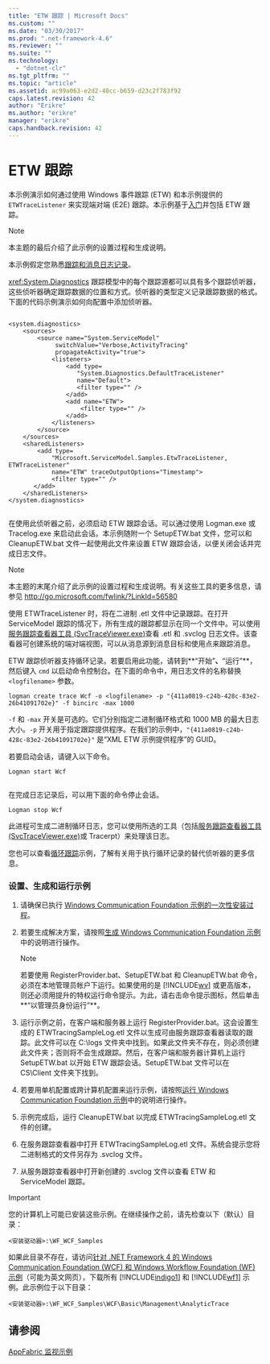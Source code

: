 ```yaml
---
title: "ETW 跟踪 | Microsoft Docs"
ms.custom: ""
ms.date: "03/30/2017"
ms.prod: ".net-framework-4.6"
ms.reviewer: ""
ms.suite: ""
ms.technology: 
  - "dotnet-clr"
ms.tgt_pltfrm: ""
ms.topic: "article"
ms.assetid: ac99a063-e2d2-40cc-b659-d23c2f783f92
caps.latest.revision: 42
author: "Erikre"
ms.author: "erikre"
manager: "erikre"
caps.handback.revision: 42
---
```

# ETW 跟踪
本示例演示如何通过使用 Windows 事件跟踪 \(ETW\) 和本示例提供的 `ETWTraceListener` 来实现端对端 \(E2E\) 跟踪。本示例基于[入门](../../../../docs/framework/wcf/samples/getting-started-sample.md)并包括 ETW 跟踪。  
  
> [!NOTE]
>  本主题的最后介绍了此示例的设置过程和生成说明。  
  
 本示例假定您熟悉[跟踪和消息日志记录](../../../../docs/framework/wcf/samples/tracing-and-message-logging.md)。  
  
 <xref:System.Diagnostics> 跟踪模型中的每个跟踪源都可以具有多个跟踪侦听器，这些侦听器确定跟踪数据的位置和方式。侦听器的类型定义记录跟踪数据的格式。下面的代码示例演示如何向配置中添加侦听器。  
  
```  
  
<system.diagnostics>  
    <sources>  
        <source name="System.ServiceModel"   
             switchValue="Verbose,ActivityTracing"  
             propagateActivity="true">  
            <listeners>  
                <add type=  
                   "System.Diagnostics.DefaultTraceListener"  
                   name="Default">  
                   <filter type="" />  
                </add>  
                <add name="ETW">  
                    <filter type="" />  
                </add>  
            </listeners>  
        </source>  
    </sources>  
    <sharedListeners>  
        <add type=  
            "Microsoft.ServiceModel.Samples.EtwTraceListener, ETWTraceListener"  
            name="ETW" traceOutputOptions="Timestamp">  
            <filter type="" />  
       </add>  
    </sharedListeners>  
</system.diagnostics>  
  
```  
  
 在使用此侦听器之前，必须启动 ETW 跟踪会话。可以通过使用 Logman.exe 或 Tracelog.exe 来启动此会话。本示例随附一个 SetupETW.bat 文件，您可以和 CleanupETW.bat 文件一起使用此文件来设置 ETW 跟踪会话，以便关闭会话并完成日志文件。  
  
> [!NOTE]
>  本主题的末尾介绍了此示例的设置过程和生成说明。有关这些工具的更多信息，请参见 [http:\/\/go.microsoft.com\/fwlink\/?LinkId\=56580](http://go.microsoft.com/fwlink/?LinkId=56580)  
  
 使用 ETWTraceListener 时，将在二进制 .etl 文件中记录跟踪。在打开 ServiceModel 跟踪的情况下，所有生成的跟踪都显示在同一个文件中。可以使用[服务跟踪查看器工具 \(SvcTraceViewer.exe\)](../../../../docs/framework/wcf/service-trace-viewer-tool-svctraceviewer-exe.md)查看 .etl 和 .svclog 日志文件。该查看器可创建系统的端对端视图，可以从消息源到消息目标和使用点来跟踪消息。  
  
 ETW 跟踪侦听器支持循环记录。若要启用此功能，请转到**“开始”**、**“运行”**，然后键入 `cmd` 以启动命令控制台。在下面的命令中，用日志文件的名称替换 `<logfilename>` 参数。  
  
```  
logman create trace Wcf -o <logfilename> -p "{411a0819-c24b-428c-83e2-26b41091702e}" -f bincirc -max 1000  
```  
  
 `-f` 和 `-max` 开关是可选的。它们分别指定二进制循环格式和 1000 MB 的最大日志大小。`-p` 开关用于指定跟踪提供程序。在我们的示例中，`"{411a0819-c24b-428c-83e2-26b41091702e}"` 是“XML ETW 示例提供程序”的 GUID。  
  
 若要启动会话，请键入以下命令。  
  
```  
Logman start Wcf  
  
```  
  
 在完成日志记录后，可以用下面的命令停止会话。  
  
```  
Logman stop Wcf  
```  
  
 此进程可生成二进制循环日志，您可以使用所选的工具（包括[服务跟踪查看器工具 \(SvcTraceViewer.exe\)](../../../../docs/framework/wcf/service-trace-viewer-tool-svctraceviewer-exe.md)或 Tracerpt）来处理该日志。  
  
 您也可以查看[循环跟踪](../../../../docs/framework/wcf/samples/circular-tracing.md)示例，了解有关用于执行循环记录的替代侦听器的更多信息。  
  
### 设置、生成和运行示例  
  
1.  请确保已执行 [Windows Communication Foundation 示例的一次性安装过程](../../../../docs/framework/wcf/samples/one-time-setup-procedure-for-the-wcf-samples.md)。  
  
2.  若要生成解决方案，请按照[生成 Windows Communication Foundation 示例](../../../../docs/framework/wcf/samples/building-the-samples.md)中的说明进行操作。  
  
    > [!NOTE]
    >  若要使用 RegisterProvider.bat、SetupETW.bat 和 CleanupETW.bat 命令，必须在本地管理员帐户下运行。如果使用的是 [!INCLUDE[wv](../../../../includes/wv-md.md)] 或更高版本，则还必须用提升的特权运行命令提示。为此，请右击命令提示图标，然后单击**“以管理员身份运行”**。  
  
3.  运行示例之前，在客户端和服务器上运行 RegisterProvider.bat。这会设置生成的 ETWTracingSampleLog.etl 文件以生成可由服务跟踪查看器读取的跟踪。此文件可以在 C:\\logs 文件夹中找到。如果此文件夹不存在，则必须创建此文件夹；否则将不会生成跟踪。然后，在客户端和服务器计算机上运行 SetupETW.bat 以开始 ETW 跟踪会话。SetupETW.bat 文件可以在 CS\\Client 文件夹下找到。  
  
4.  若要用单机配置或跨计算机配置来运行示例，请按照[运行 Windows Communication Foundation 示例](../../../../docs/framework/wcf/samples/running-the-samples.md)中的说明进行操作。  
  
5.  示例完成后，运行 CleanupETW.bat 以完成 ETWTracingSampleLog.etl 文件的创建。  
  
6.  在服务跟踪查看器中打开 ETWTracingSampleLog.etl 文件。系统会提示您将二进制格式的文件另存为 .svclog 文件。  
  
7.  从服务跟踪查看器中打开新创建的 .svclog 文件以查看 ETW 和 ServiceModel 跟踪。  
  
> [!IMPORTANT]
>  您的计算机上可能已安装这些示例。在继续操作之前，请先检查以下（默认）目录：  
>   
>  `<安装驱动器>:\WF_WCF_Samples`  
>   
>  如果此目录不存在，请访问[针对 .NET Framework 4 的 Windows Communication Foundation \(WCF\) 和 Windows Workflow Foundation \(WF\) 示例](http://go.microsoft.com/fwlink/?LinkId=150780)（可能为英文网页），下载所有 [!INCLUDE[indigo1](../../../../includes/indigo1-md.md)] 和 [!INCLUDE[wf1](../../../../includes/wf1-md.md)] 示例。此示例位于以下目录：  
>   
>  `<安装驱动器>:\WF_WCF_Samples\WCF\Basic\Management\AnalyticTrace`  
  
## 请参阅  
 [AppFabric 监视示例](http://go.microsoft.com/fwlink/?LinkId=193959)